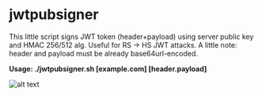 # jwtpubsigner
This little script signs JWT token (header+payload) using server public key and HMAC 256/512 alg. Useful for RS -> HS JWT attacks.
A little note: header and payload must be already base64url-encoded.

**Usage: ./jwtpubsigner.sh [example.com] [header.payload]**


![alt text](https://downloader.disk.yandex.ru/preview/713b0f6bf50a3791e5a23fbb546a26d9fabfee9b9b4437f6233a43d4e025ccf7/5f85b061/Jb9isi8SkQEja0n30iLPAup6ZkYSFUZLnaQ37S1ia1z3ADRgjJgElyb01dWH7LiU7L3oHKOOPXKIPjKMGLYI5w==?uid=0&filename=Screenshot+2020-10-13+124834.png&disposition=inline&hash=&limit=0&content_type=image%2Fpng&tknv=v2&owner_uid=61982139&size=2560x1262)
